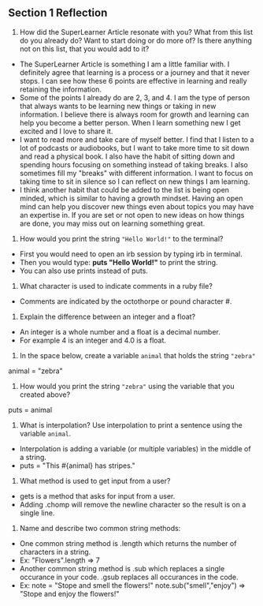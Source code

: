 ## Section 1 Reflection

1. How did the SuperLearner Article resonate with you? What from this list do you already do? Want to start doing or do more of? Is there anything not on this list, that you would add to it?
  + The SuperLearner Article is something I am a little familiar with. I definitely agree that learning is a process or a journey and that it never stops. I can see how these 6 points are effective in learning and really retaining the information.
  + Some of the points I already do are 2, 3, and 4. I am the type of person that always wants to be learning new things or taking in new information. I believe there is always room for growth and  learning can help you become a better person. When I learn something new I get excited and I love to share it.
  + I want to read more and take care of myself better. I find that I listen to a lot of podcasts or audiobooks, but I want to take more time to sit down and read a physical book. I also have the habit of sitting down and spending hours focusing on something instead of taking breaks. I also sometimes fill my "breaks" with different information. I want to focus on taking time to sit in silence so I can reflect on new things I am learning.
  + I think another habit that could be added to the list is being open minded, which is similar to having a growth mindset. Having an open mind can help you discover new things even about topics you may have an expertise in. If you are set or not open to new ideas on how things are done, you may miss out on learning something great.

1. How would you print the string `"Hello World!"` to the terminal?
  + First you would need to open an irb session by  typing irb in terminal.
  + Then you would type: **puts "Hello World!"** to print the string.
  + You can also use prints instead of puts.

1. What character is used to indicate comments in a ruby file?
  + Comments are indicated by the octothorpe or pound character #.

1. Explain the difference between an integer and a float?
  + An integer is a whole number and a float is a decimal number.
  + For example 4 is an integer and 4.0 is a float.

1. In the space below, create a variable `animal` that holds the string `"zebra"`

  animal = "zebra"

1. How would you print the string `"zebra"` using the variable that you created above?

  puts = animal

1. What is interpolation? Use interpolation to print a sentence using the variable `animal`.

  + Interpolation is adding a variable (or multiple variables) in the middle of a string.
  + puts = "This #{animal} has stripes."

1. What method is used to get input from a user?

  + gets is a method that asks for input from a user.
  + Adding .chomp will remove the newline character so the result is on a single line.

1. Name and describe two common string methods:

  + One common string method is .length which returns the number of characters in a string.
  + Ex: "Flowers".length => 7
  + Another common string method is .sub which replaces a single occurance in your code. .gsub replaces all occurances in the code.
  + Ex: note = "Stope and smell the flowers!"
  note.sub("smell","enjoy")
  => "Stope and enjoy the flowers!"
